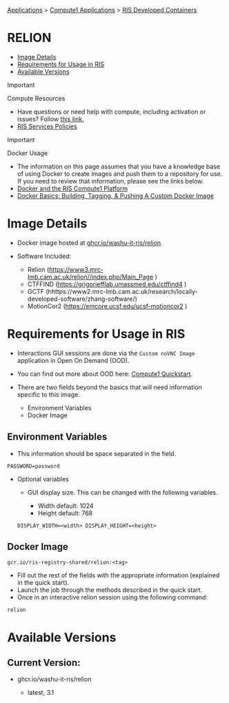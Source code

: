 
[Applications](../../../Applications.md) > [Compute1 Applications](../../Compute1%20Applications.md) > [RIS Developed Containers](../RIS%20Developed%20Containers.md)

# RELION

- [Image Details](#image-details)
- [Requirements for Usage in RIS](#requirements-for-usage-in-ris)
- [Available Versions](#available-versions)

> [!IMPORTANT]
> Compute Resources
>
> - Have questions or need help with compute, including activation or issues? Follow [this link.](https://washu.atlassian.net/servicedesk/customer/portal/2/group/6/create/43)
> - [RIS Services Policies](../../../RIS%20Services%20Policies.md)

> [!IMPORTANT]
> Docker Usage
>
> - The information on this page assumes that you have a knowledge base of using Docker to create images and push them to a repository for use. If you need to review that information, please see the links below.
> - [Docker and the RIS Compute1 Platform](../../../Compute1/Docker%20and%20the%20RIS%20Compute1%20Platform.md)
> - [Docker Basics: Building, Tagging, & Pushing A Custom Docker Image](../../../Docker/Docker%20Basics_%20Building,%20Tagging,%20&%20Pushing%20A%20Custom%20Docker%20Image.md)

# Image Details

- Docker image hosted at [ghcr.io/washu-it-ris/relion](http://ghcr.io/washu-it-ris/relion).
- Software Included:

  - Relion (<https://www3.mrc-lmb.cam.ac.uk/relion//index.php/Main_Page> )
  - CTFFIND (<https://grigoriefflab.umassmed.edu/ctffind4> )
  - GCTF (hhttps://www2.mrc-lmb.cam.ac.uk/research/locally-developed-software/zhang-software/)
  - MotionCor2 (<https://emcore.ucsf.edu/ucsf-motioncor2> )

# Requirements for Usage in RIS

- Interactions GUI sessions are done via the `Custom noVNC Image` application in Open On Demand (OOD).
- You can find out more about OOD here: [Compute1 Quickstart](../../../Compute1/Compute1%20Quickstart.md).
- There are two fields beyond the basics that will need information specific to this image.

  - Environment Variables
  - Docker Image

## Environment Variables

- This information should be space separated in the field.

```
PASSWORD=password
```

- Optional variables

  - GUI display size. This can be changed with the following variables.

    - Width default: 1024
    - Height default: 768

  ```
  DISPLAY_WIDTH=<width> DISPLAY_HEIGHT=<height>
  ```

## Docker Image

```
gcr.io/ris-registry-shared/relion:<tag>
```

- Fill out the rest of the fields with the appropriate information (explained in the quick start).
- Launch the job through the methods described in the quick start.
- Once in an interactive relion session using the following command:

```
relion
```

# Available Versions

## Current Version:

- ghcr.io/washu-it-ris/relion

  - latest, 3.1
